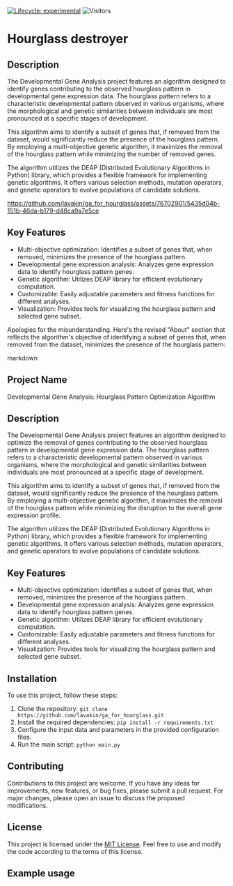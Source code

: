 [![Lifecycle: experimental](https://img.shields.io/badge/lifecycle-experimental-orange.svg)](https://lifecycle.r-lib.org/articles/stages.html#experimental)
![Visitors](https://api.visitorbadge.io/api/visitors?path=https://github.com/lavakin/ga_for_hourglass&label=Visitors&countColor=%23263759&style=flat)
# Hourglass destroyer
## Description

The Developmental Gene Analysis project features an algorithm designed to identify genes contributing to the observed hourglass pattern in developmental gene expression data. The hourglass pattern refers to a characteristic developmental pattern observed in various organisms, where the morphological and genetic similarities between individuals are most pronounced at a specific stages of development.

This algorithm aims to identify a subset of genes that, if removed from the dataset, would significantly reduce the presence of the hourglass pattern. By employing a multi-objective genetic algorithm, it maximizes the removal of the hourglass pattern while minimizing the number of removed genes.

The algorithm utilizes the DEAP (Distributed Evolutionary Algorithms in Python) library, which provides a flexible framework for implementing genetic algorithms. It offers various selection methods, mutation operators, and genetic operators to evolve populations of candidate solutions.

https://github.com/lavakin/ga_for_hourglass/assets/76702901/5435d04b-151b-46da-b179-d48ca9a7e5ce

## Key Features

- Multi-objective optimization: Identifies a subset of genes that, when removed, minimizes the presence of the hourglass pattern.
- Developmental gene expression analysis: Analyzes gene expression data to identify hourglass pattern genes.
- Genetic algorithm: Utilizes DEAP library for efficient evolutionary computation.
- Customizable: Easily adjustable parameters and fitness functions for different analyses.
- Visualization: Provides tools for visualizing the hourglass pattern and selected gene subset.

Apologies for the misunderstanding. Here's the revised "About" section that reflects the algorithm's objective of identifying a subset of genes that, when removed from the dataset, minimizes the presence of the hourglass pattern:

markdown

## Project Name

Developmental Gene Analysis: Hourglass Pattern Optimization Algorithm

## Description

The Developmental Gene Analysis project features an algorithm designed to optimize the removal of genes contributing to the observed hourglass pattern in developmental gene expression data. The hourglass pattern refers to a characteristic developmental pattern observed in various organisms, where the morphological and genetic similarities between individuals are most pronounced at a specific stage of development.

This algorithm aims to identify a subset of genes that, if removed from the dataset, would significantly reduce the presence of the hourglass pattern. By employing a multi-objective genetic algorithm, it maximizes the removal of the hourglass pattern while minimizing the disruption to the overall gene expression profile.

The algorithm utilizes the DEAP (Distributed Evolutionary Algorithms in Python) library, which provides a flexible framework for implementing genetic algorithms. It offers various selection methods, mutation operators, and genetic operators to evolve populations of candidate solutions.

## Key Features

- Multi-objective optimization: Identifies a subset of genes that, when removed, minimizes the presence of the hourglass pattern.
- Developmental gene expression analysis: Analyzes gene expression data to identify hourglass pattern genes.
- Genetic algorithm: Utilizes DEAP library for efficient evolutionary computation.
- Customizable: Easily adjustable parameters and fitness functions for different analyses.
- Visualization: Provides tools for visualizing the hourglass pattern and selected gene subset.

## Installation
To use this project, follow these steps:

1. Clone the repository: `git clone https://github.com/lavakin/ga_for_hourglass.git`
2. Install the required dependencies: `pip install -r requirements.txt`
3. Configure the input data and parameters in the provided configuration files.
4. Run the main script: `python main.py`

## Contributing

Contributions to this project are welcome. If you have any ideas for improvements, new features, or bug fixes, please submit a pull request. For major changes, please open an issue to discuss the proposed modifications.

## License

This project is licensed under the [MIT License](https://opensource.org/licenses/MIT). Feel free to use and modify the code according to the terms of this license.

## Example usage
